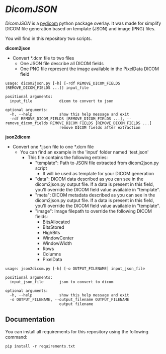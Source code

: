 *DicomJSON*
=======

*DicomJSON* is a [pydicom](https://github.com/pydicom/pydicom) python package overlay.
It was made for simplify DICOM file generation based on template (JSON) and image (PNG) files.

You will find in this repository two scripts.

**dicom2json**
* Convert *.dcm file to two files
  * One JSON file describe all DICOM fields
  * One PNG file represent the image available in the PixelData DICOM field

```
usage: dicom2json.py [-h] [-rdf REMOVE_DICOM_FIELDS [REMOVE_DICOM_FIELDS ...]] input_file

positional arguments:
  input_file            dicom to convert to json

optional arguments:
  -h, --help            show this help message and exit
  -rdf REMOVE_DICOM_FIELDS [REMOVE_DICOM_FIELDS ...], --remove_dicom_fields REMOVE_DICOM_FIELDS [REMOVE_DICOM_FIELDS ...]
                        remove DICOM fields after extraction
```

**json2dicom**
* Convert one *.json file to one *.dcm file
  * You can find an example in the 'input' folder named 'test.json'
    * This file contains the following entries:
      * "template": Path to JSON file extracted from dicom2json.py script
        * It will be used as template for your DICOM generation
      * "data": DICOM data described as you can see in the dicom2json.py output file. If a data is present in this field, you'll override the DICOM field value available in "template".
      * "meta": DICOM metadata described as you can see in the dicom2json.py output file. If a data is present in this field, you'll override the DICOM field value available in "template".
      * "image": Image filepath to override the following DICOM fields:
        * BitsAllocated
        * BitsStored
        * HighBits
        * WindowCenter
        * WindowWidth
        * Rows
        * Columns
        * PixelData

```
usage: json2dicom.py [-h] [-o OUTPUT_FILENAME] input_json_file

positional arguments:
  input_json_file       json to convert to dicom

optional arguments:
  -h, --help            show this help message and exit       
  -o OUTPUT_FILENAME, --output_filename OUTPUT_FILENAME       
                        output filename
```

Documentation
-------------
You can install all requirements for this repository using the following command:
```
pip install -r requirements.txt
```